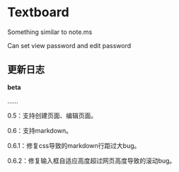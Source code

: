 # Textboard

Something similar to note.ms

Can set view password and edit password

## 更新日志

**beta**

……

0.5：支持创建页面、编辑页面。

0.6：支持markdown。

0.6.1：修复css导致的markdown行距过大bug。

0.6.2：修复输入框自适应高度超过网页高度导致的滚动bug。
